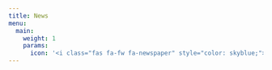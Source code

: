 ```yaml
---
title: News
menu:
  main:
    weight: 1
    params:
      icon: '<i class="fas fa-fw fa-newspaper" style="color: skyblue;"></i>'
---
```

